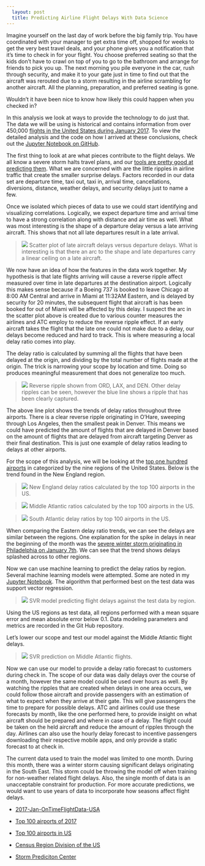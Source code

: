 ```yaml
---
  layout: post
  title: Predicting Airline Flight Delays With Data Science
---
```


Imagine yourself on the last day of work before the big family trip. You have coordinated with your manager to get extra time off, shopped for weeks to get the very best travel deals, and your phone gives you a notification that it’s time to check in for your flight. You choose preferred seating so that the kids don’t have to crawl on top of you to go to the bathroom and arrange for friends to pick you up. The next morning you pile everyone in the car, rush through security, and make it to your gate just in time to find out that the aircraft was rerouted due to a storm resulting in the airline scrambling for another aircraft. All the planning, preparation, and preferred seating is gone.

Wouldn’t it have been nice to know how likely this could happen when you checked in?

In this analysis we look at ways to provide the technology to do just that. The data we will be using is historical and contains information from over 450,000 [flights in the United States during January 2017](https://data.world/hoytick/2017-jan-ontimeflightdata-usa). To view the detailed analysis and the code on how I arrived at these conclusions, check out the [Jupyter Notebook on GitHub](https://github.com/KalenWillits/CapstoneTwo/blob/master/PredictingFlightDelays.ipynb).

The first thing to look at are what pieces contribute to the flight delays. We all know a severe storm halts travel plans, and our [tools are pretty good at predicting them](https://www.spc.noaa.gov/). What we are concerned with are the little ripples in airline traffic that create the smaller surprise delays. Factors recorded in our data set are departure time, taxi out, taxi in, arrival time, cancellations, diversions, distance, weather delays, and security delays just to name a few.

Once we isolated which pieces of data to use we could start identifying and visualizing correlations. Logically, we expect departure time and arrival time to have a strong correlation along with distance and air time as well. What was most interesting is the shape of a departure delay versus a late arriving aircraft. This shows that not all late departures result in a late arrival.
>![](/images/Predicting-Airline-Flight-Delays-With-Data-Science/DepDelay_VS_LateAircraft.png)
Scatter plot of late aircraft delays versus departure delays. What is interesting is that there an arc to the shape and late departures carry a linear ceiling on a late aircraft.

We now have an idea of how the features in the data work together. My hypothesis is that late flights arriving will cause a reverse ripple affect measured over time in late departures at the destination airport. Logically this makes sense because if a Boeing 737 is booked to leave Chicago at 8:00 AM Central and arrive in Miami at 11:32AM Eastern, and is delayed by security for 20 minutes, the subsequent flight that aircraft is has been booked for out of Miami will be affected by this delay. I suspect the arc in the scatter plot above is created due to various counter measures the airlines and ATC employ to reduce the reverse ripple effect. If an early aircraft takes the flight that the late one could not make due to a delay, our delays become reduced and hard to track. This is where measuring a local delay ratio comes into play.

The delay ratio is calculated by summing all the flights that have been delayed at the origin, and dividing by the total number of flights made at the origin. The trick is narrowing your scope by location and time. Doing so produces meaningful measurement that does not generalize too much.
>![](/images/Predicting-Airline-Flight-Delays-With-Data-Science/ReverseRipple.png)
Reverse ripple shown from ORD, LAX, and DEN. Other delay ripples can be seen, however the blue line shows a ripple that has been clearly captured.

The above line plot shows the trends of delay ratios throughout three airports. There is a clear reverse ripple originating in O’Hare, sweeping through Los Angeles, then the smallest peak in Denver. This means we could have predicted the amount of flights that are delayed in Denver based on the amount of flights that are delayed from aircraft targeting Denver as their final destination. This is just one example of delay ratios leading to delays at other airports.

For the scope of this analysis, we will be looking at the [top one hundred airports](http://www.fi-aeroweb.com/Top-100-US-Airports.html) in categorized by the nine regions of the United States. Below is the trend found in the New England region.

>![](/images/Predicting-Airline-Flight-Delays-With-Data-Science/NewEngland_DelayRatios_trend.png)
New England delay ratios calculated by the top 100 airports in the US.

>![](/images/Predicting-Airline-Flight-Delays-With-Data-Science/MiddleAtlantic_DelayRatios_trend.png)
Middle Atlantic ratios calculated by the top 100 airports in the US.

>![](/images/Predicting-Airline-Flight-Delays-With-Data-Science/SouthAtlantic_DelayRatios_trend.png)
South Atlantic delay ratios by top 100 airports in the US.

When comparing the Eastern delay ratio trends, we can see the delays are similar between the regions. One explanation for the spike in delays in near the beginning of the month was the [severe winter storm originating in Philadelphia on January 7th](https://philly.metro.us/weather-causes-delays-cancellations-at-philly-airport/). We can see that the trend shows delays splashed across to other regions.

Now we can use machine learning to predict the delay ratios by region. Several machine learning models were attempted. Some are noted in my [Jupyter Notebook](https://github.com/KalenWillits/CapstoneTwo/blob/master/PredictingFlightDelays.ipynb). The algorithm that performed best on the test data was support vector regression.

>![](/images/Predicting-Airline-Flight-Delays-With-Data-Science/SVR_US_flightDelay_prediciton.png)
SVR model predicting flight delays against the test data by region.

Using the US regions as test data, all regions performed with a mean square error and mean absolute error below 0.1. Data modeling parameters and metrics are recorded in the Git Hub repository.

Let’s lower our scope and test our model against the Middle Atlantic flight delays.

>![](/images/Predicting-Airline-Flight-Delays-With-Data-Science/SVR_on_MiddleAtlanticflightDelay_prediciton.png)
SVR prediction on Middle Atlantic flights.

Now we can use our model to provide a delay ratio forecast to customers during check in. The scope of our data was daily delays over the course of a month, however the same model could be used over hours as well. By watching the ripples that are created when delays in one area occurs, we could follow those aircraft and provide passengers with an estimation of what to expect when they arrive at their gate. This will give passengers the time to prepare for possible delays. ATC and airlines could use these forecasts by month, like the one performed here, to provide insight on what aircraft should be prepared and where in case of a delay. The flight could be taken on the held aircraft and reduce the amount of ripples through the day. Airlines can also use the hourly delay forecast to incentive passengers downloading their respective mobile apps, and only provide a static forecast to at check in.

The current data used to train the model was limited to one month. During this month, there was a winter storm causing significant delays originating in the South East. This storm could be throwing the model off when training for non-weather related flight delays. Also, the single month of data is an unacceptable constraint for production. For more accurate predictions, we would want to use years of data to incorporate how seasons affect flight delays.


- [2017-Jan-OnTimeFlightData-USA](https://data.world/hoytick/2017-jan-ontimeflightdata-usa)

- [Top 100 airports of 2017](https://www.worldairportawards.com/the-worlds-top-100-airports-2017/)

- [Top 100 airports in US](http://www.fi-aeroweb.com/Top-100-US-Airports.html])

- [Census Region Division of the US](https://www2.census.gov/geo/pdfs/maps-data/maps/reference/us_regdiv.pdf)

- [Storm Prediciton Center](https://www.spc.noaa.gov/)
